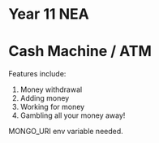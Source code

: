 # Year 11 NEA

# Cash Machine / ATM

Features include:
1. Money withdrawal
2. Adding money
3. Working for money
4. Gambling all your money away!


MONGO_URI env variable needed.
